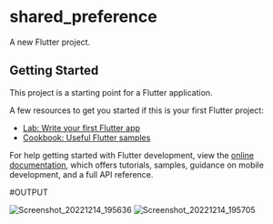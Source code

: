 # shared_preference

A new Flutter project.

## Getting Started

This project is a starting point for a Flutter application.

A few resources to get you started if this is your first Flutter project:

- [Lab: Write your first Flutter app](https://docs.flutter.dev/get-started/codelab)
- [Cookbook: Useful Flutter samples](https://docs.flutter.dev/cookbook)

For help getting started with Flutter development, view the
[online documentation](https://docs.flutter.dev/), which offers tutorials,
samples, guidance on mobile development, and a full API reference.


#OUTPUT

![Screenshot_20221214_195636](https://user-images.githubusercontent.com/107807403/207625794-e534026f-788b-46a7-a1ed-2222cb4a710f.png)
![Screenshot_20221214_195705](https://user-images.githubusercontent.com/107807403/207625815-1a87fac4-333d-451f-8a49-70301f846e60.png)
